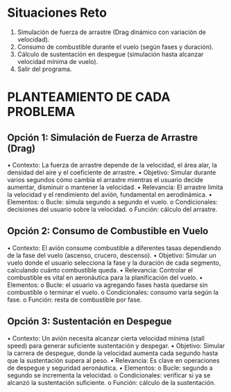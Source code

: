 # Situaciones Reto
1. Simulación de fuerza de arrastre (Drag dinámico con variación de velocidad).
2. Consumo de combustible durante el vuelo (según fases y duración).
3. Cálculo de sustentación en despegue (simulación hasta alcanzar velocidad mínima
de vuelo).
4. Salir del programa.

# PLANTEAMIENTO DE CADA PROBLEMA
## Opción 1: Simulación de Fuerza de Arrastre (Drag)
• Contexto: La fuerza de arrastre depende de la velocidad, el área alar, la densidad del
aire y el coeficiente de arrastre.
• Objetivo: Simular durante varios segundos cómo cambia el arrastre mientras el
usuario decide aumentar, disminuir o mantener la velocidad.
• Relevancia: El arrastre limita la velocidad y el rendimiento del avión, fundamental en
aerodinámica.
• Elementos:
o Bucle: simula segundo a segundo el vuelo.
o Condicionales: decisiones del usuario sobre la velocidad.
o Función: cálculo del arrastre.
## Opción 2: Consumo de Combustible en Vuelo
• Contexto: El avión consume combustible a diferentes tasas dependiendo de la fase
del vuelo (ascenso, crucero, descenso).
• Objetivo: Simular un vuelo donde el usuario selecciona la fase y la duración de cada
segmento, calculando cuánto combustible queda.
• Relevancia: Controlar el combustible es vital en aeronáutica para la planificación del
vuelo.
• Elementos:
o Bucle: el usuario va agregando fases hasta quedarse sin combustible o
terminar el vuelo.
o Condicionales: consumo varía según la fase.
o Función: resta de combustible por fase.
## Opción 3: Sustentación en Despegue
• Contexto: Un avión necesita alcanzar cierta velocidad mínima (stall speed) para
generar suficiente sustentación y despegar.
• Objetivo: Simular la carrera de despegue, donde la velocidad aumenta cada segundo
hasta que la sustentación supera al peso.
• Relevancia: Es clave en operaciones de despegue y seguridad aeronáutica.
• Elementos:
o Bucle: segundo a segundo se incrementa la velocidad.
o Condicionales: verificar si ya se alcanzó la sustentación suficiente.
o Función: cálculo de la sustentación.

